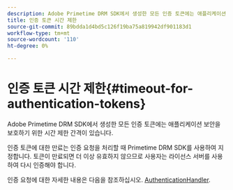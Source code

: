 ```yaml
---
description: Adobe Primetime DRM SDK에서 생성한 모든 인증 토큰에는 애플리케이션 보안을 보호하기 위한 시간 제한 간격이 있습니다.
title: 인증 토큰 시간 제한
source-git-commit: 89bdda1d4bd5c126f19ba75a819942df901183d1
workflow-type: tm+mt
source-wordcount: '110'
ht-degree: 0%

---
```



# 인증 토큰 시간 제한{#timeout-for-authentication-tokens}

Adobe Primetime DRM SDK에서 생성한 모든 인증 토큰에는 애플리케이션 보안을 보호하기 위한 시간 제한 간격이 있습니다.

인증 토큰에 대한 만료는 인증 요청을 처리할 때 Primetime DRM SDK를 사용하여 지정합니다. 토큰이 만료되면 더 이상 유효하지 않으므로 사용자는 라이선스 서버를 사용하여 다시 인증해야 합니다.

인증 요청에 대한 자세한 내용은 다음을 참조하십시오. [AuthenticationHandler](https://help.adobe.com/en_US/primetime/api/drm-apis/server/javadocs-flashaccess-pro/com/adobe/flashaccess/sdk/protocol/authentication/AuthenticationHandler.html).
